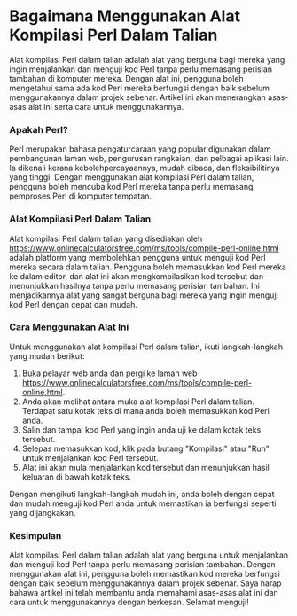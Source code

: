 Bagaimana Menggunakan Alat Kompilasi Perl Dalam Talian
======================================================

Alat kompilasi Perl dalam talian adalah alat yang berguna bagi mereka yang ingin menjalankan dan menguji kod Perl tanpa perlu memasang perisian tambahan di komputer mereka. Dengan alat ini, pengguna boleh mengetahui sama ada kod Perl mereka berfungsi dengan baik sebelum menggunakannya dalam projek sebenar. Artikel ini akan menerangkan asas-asas alat ini serta cara untuk menggunakannya.

### Apakah Perl?

Perl merupakan bahasa pengaturcaraan yang popular digunakan dalam pembangunan laman web, pengurusan rangkaian, dan pelbagai aplikasi lain. Ia dikenali kerana kebolehpercayaannya, mudah dibaca, dan fleksibilitinya yang tinggi. Dengan menggunakan alat kompilasi Perl dalam talian, pengguna boleh mencuba kod Perl mereka tanpa perlu memasang pemproses Perl di komputer tempatan.

### Alat Kompilasi Perl Dalam Talian

Alat kompilasi Perl dalam talian yang disediakan oleh <https://www.onlinecalculatorsfree.com/ms/tools/compile-perl-online.html> adalah platform yang membolehkan pengguna untuk menguji kod Perl mereka secara dalam talian. Pengguna boleh memasukkan kod Perl mereka ke dalam editor, dan alat ini akan mengkompilasikan kod tersebut dan menunjukkan hasilnya tanpa perlu memasang perisian tambahan. Ini menjadikannya alat yang sangat berguna bagi mereka yang ingin menguji kod Perl dengan cepat dan mudah.

### Cara Menggunakan Alat Ini

Untuk menggunakan alat kompilasi Perl dalam talian, ikuti langkah-langkah yang mudah berikut:

1. Buka pelayar web anda dan pergi ke laman web <https://www.onlinecalculatorsfree.com/ms/tools/compile-perl-online.html>.
2. Anda akan melihat antara muka alat kompilasi Perl dalam talian. Terdapat satu kotak teks di mana anda boleh memasukkan kod Perl anda.
3. Salin dan tampal kod Perl yang ingin anda uji ke dalam kotak teks tersebut.
4. Selepas memasukkan kod, klik pada butang "Kompilasi" atau "Run" untuk menjalankan kod Perl tersebut.
5. Alat ini akan mula menjalankan kod tersebut dan menunjukkan hasil keluaran di bawah kotak teks.

Dengan mengikuti langkah-langkah mudah ini, anda boleh dengan cepat dan mudah menguji kod Perl anda untuk memastikan ia berfungsi seperti yang dijangkakan.

### Kesimpulan

Alat kompilasi Perl dalam talian adalah alat yang berguna untuk menjalankan dan menguji kod Perl tanpa perlu memasang perisian tambahan. Dengan menggunakan alat ini, pengguna boleh memastikan kod mereka berfungsi dengan baik sebelum menggunakannya dalam projek sebenar. Saya harap bahawa artikel ini telah membantu anda memahami asas-asas alat ini dan cara untuk menggunakannya dengan berkesan. Selamat menguji!